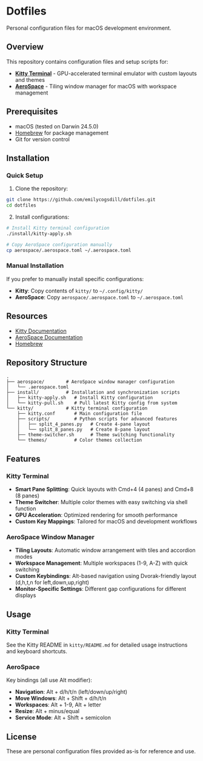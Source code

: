 # Dotfiles

Personal configuration files for macOS development environment.

## Overview

This repository contains configuration files and setup scripts for:
- **[Kitty Terminal](https://sw.kovidgoyal.net/kitty/)** - GPU-accelerated terminal emulator with custom layouts and themes
- **[AeroSpace](https://github.com/nikitabobko/AeroSpace)** - Tiling window manager for macOS with workspace management

## Prerequisites

- macOS (tested on Darwin 24.5.0)
- [Homebrew](https://brew.sh/) for package management
- Git for version control

## Installation

### Quick Setup

1. Clone the repository:
```bash
git clone https://github.com/emilycogsdill/dotfiles.git
cd dotfiles
```

2. Install configurations:
```bash
# Install Kitty terminal configuration
./install/kitty-apply.sh

# Copy AeroSpace configuration manually
cp aerospace/.aerospace.toml ~/.aerospace.toml
```

### Manual Installation

If you prefer to manually install specific configurations:

- **Kitty**: Copy contents of `kitty/` to `~/.config/kitty/`
- **AeroSpace**: Copy `aerospace/.aerospace.toml` to `~/.aerospace.toml`

## Resources

- [Kitty Documentation](https://sw.kovidgoyal.net/kitty/)
- [AeroSpace Documentation](https://github.com/nikitabobko/AeroSpace)
- [Homebrew](https://brew.sh/)

## Repository Structure

```
.
├── aerospace/        # AeroSpace window manager configuration
│   └── .aerospace.toml
├── install/          # Installation and synchronization scripts
│   ├── kitty-apply.sh   # Install Kitty configuration
│   └── kitty-pull.sh    # Pull latest Kitty config from system
└── kitty/            # Kitty terminal configuration
    ├── kitty.conf       # Main configuration file
    ├── scripts/         # Python scripts for advanced features
    │   ├── split_4_panes.py   # Create 4-pane layout
    │   └── split_8_panes.py   # Create 8-pane layout
    ├── theme-switcher.sh      # Theme switching functionality
    └── themes/          # Color themes collection
```

## Features

### Kitty Terminal

- **Smart Pane Splitting**: Quick layouts with Cmd+4 (4 panes) and Cmd+8 (8 panes)
- **Theme Switcher**: Multiple color themes with easy switching via shell function
- **GPU Acceleration**: Optimized rendering for smooth performance
- **Custom Key Mappings**: Tailored for macOS and development workflows

### AeroSpace Window Manager

- **Tiling Layouts**: Automatic window arrangement with tiles and accordion modes
- **Workspace Management**: Multiple workspaces (1-9, A-Z) with quick switching
- **Custom Keybindings**: Alt-based navigation using Dvorak-friendly layout (d,h,t,n for left,down,up,right)
- **Monitor-Specific Settings**: Different gap configurations for different displays

## Usage

### Kitty Terminal

See the Kitty README in `kitty/README.md` for detailed usage instructions and keyboard shortcuts.

### AeroSpace

Key bindings (all use Alt modifier):
- **Navigation**: Alt + d/h/t/n (left/down/up/right)
- **Move Windows**: Alt + Shift + d/h/t/n
- **Workspaces**: Alt + 1-9, Alt + letter
- **Resize**: Alt + minus/equal
- **Service Mode**: Alt + Shift + semicolon

## License

These are personal configuration files provided as-is for reference and use.